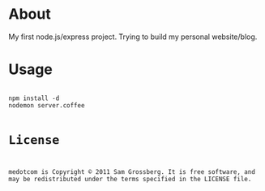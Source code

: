 # About
My first node.js/express project. Trying to build my personal website/blog.

# Usage
<code>
npm install -d
nodemon server.coffee

# License
medotcom is Copyright © 2011 Sam Grossberg. It is free software, and may be redistributed under the terms specified in the LICENSE file.
